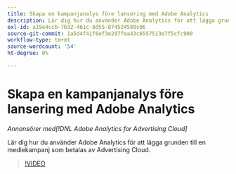 ```yaml
---
title: Skapa en kampanjanalys före lansering med Adobe Analytics
description: Lär dig hur du använder Adobe Analytics för att lägga grunden till en mediekampanj som betalas av Advertising Cloud.
exl-id: a19e4ccb-7b32-461c-8d55-874524509c06
source-git-commit: 1a5d4f41f6ef3e297fea43c6557513e7f5cfc900
workflow-type: tm+mt
source-wordcount: '54'
ht-degree: 0%

---
```


# Skapa en kampanjanalys före lansering med Adobe Analytics

*Annonsörer med[!DNL Adobe Analytics for Advertising Cloud]*

Lär dig hur du använder Adobe Analytics för att lägga grunden till en mediekampanj som betalas av Advertising Cloud.

>[!VIDEO](https://video.tv.adobe.com/v/33501)
